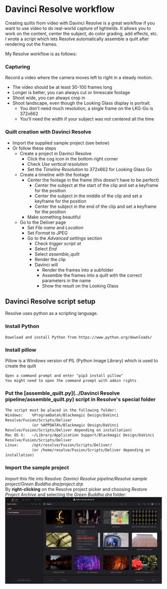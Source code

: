 ﻿# Davinci Resolve workflow
Creating quilts from video with Davinci Resolve is a great workflow if you want to use video to do real-world capture of lightields.
It allows you to work on the content, center the subject, do color grading, add effects, etc.  
I wrote a script which lets Resolve automatically assemble a quilt after rendering out the frames.

My Resolve workflow is as follows:

### Capturing
Record a video where the camera moves left to right in a steady motion. 
- The video should be at least 30-100 frames long 
- Longer is better, you can always cut or timescale footage
- Shoot wide, you can always crop in
- Shoot landscape, even though the Looking Glass display is portrait. 
  - You don't need much resolution, a single frame on the LKG-Go is 372x662
  - You'll need the width if your subject was not centered all the time

### Quilt creation with Davinci Resolve
- Import the supplied sample project (see below)
- Or follow these steps  
  - Create a project in Davinci Resolve
    - Click the cog icon in the bottom right corner
    - Check _Use vertical resolution_
    - Set the _Timeline Resolution_ to 372x662 for Looking Glass Go
  - Create a timeline with the footage
    - Center the footage in the frame (this doesn't have to be perfect)
      - Center the subject at the start of the clip and set a keyframe for the position
      - Center the subject in the middle of the clip and set a keyframe for the position
      - Center the subject in the end of the clip and set a keyframe for the position
    - Make something beautiful
  - Go to the Deliver page
    - Set _File name_ and _Location_
    - Set _Format_ to JPEG
    - Go to the _Advanced settings_ section
      - Check _trigger script at_
      - Select _End_
      - Select _assemble_quilt_
      - Render the clip
      - Davinci will 
        - Render the frames into a subfolder
        - Assemble the frames into a quilt with the correct parameters in the name
        - Show the result on the Looking Glass

## Davinci Resolve script setup
Resolve uses python as a scripting language.
### Install Python
    Download and install Python from https://www.python.org/downloads/
### Install pillow
Pillow is a Windows version of PIL (Python Image Library) which is used to create the quilt

    Open a command prompt and enter "pip3 install pillow"
    You might need to open the command prompt with admin rights
### Put the [assemble_quilt.py](../Davinci Resolve pipeline/assemble_quilt.py)  script in Resolve's special folder

    The script must be placed in the following folder:
    Windows:    %ProgramData%/Blackmagic Design/DaVinci Resolve/Fusion/Scripts/Deliver
                (or %APPDATA%/Blackmagic Design/DaVinci Resolve/Fusion/Scripts/Deliver depending on installation)
    Mac OS X:   ~/Library/Application Support/Blackmagic Design/DaVinci Resolve/Fusion/Scripts/Deliver
    Linux:      /opt/resolve/Fusion/Scripts/Deliver/
                (or /home/resolve/Fusion/Scripts/Deliver depending on installation)

### Import the sample project

Import this file into Resolve: 
_Davinci Resolve pipeline/Resolve sample project/Green Buddha.dra/project.drp_  
By **right-clicking** on the Resolve project picker and choosing _Restore Project Archive_ and selecting the _Green Buddha.dra_ folder:  
<img alt="Resolve import.png" src="Resolve_restore_project_archive.png" width="800"/>

